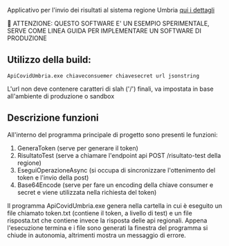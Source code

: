 ﻿Applicativo per l'invio dei risultati al sistema regione Umbria [qui i dettagli](https://apistore.regione.umbria.it/store/apis/info?name=COVID-19-LIS&version=1.0.0&provider=admin&tag=Salute-group)

:poop: ATTENZIONE: QUESTO SOFTWARE E' UN ESEMPIO SPERIMENTALE, SERVE COME LINEA GUIDA PER IMPLEMENTARE UN SOFTWARE DI PRODUZIONE
## Utilizzo della build:
`ApiCovidUmbria.exe chiaveconsuemer chiavesecret url jsonstring`

L'url non deve contenere caratteri di slah ('/') finali, va impostata in base all'ambiente di produzione o sandbox

## Descrizione funzioni
All'interno del programma principale di progetto sono presenti le funzioni:
1. GeneraToken (serve per generare il token)
2. RisultatoTest (serve a chiamare l'endpoint api POST /risultato-test della regione)
3. EseguiOperazioneAsync (si occupa di sincronizzare l'ottenimento del token e l'invio della post)
4. Base64Encode (serve per fare un encoding della chiave consumer e secret e viene utilizzata nella richiesta del token)


Il programma ApiCovidUmbria.exe genera nella cartella in cui è eseguito un file chiamato token.txt (contiene il token, a livello di test) e un file risposta.txt che contiene invece la risposta delle api regionali. Appena l'esecuzione termina e i file sono generati la finestra del programma si chiude in autonomia, altrimenti mostra un messaggio di errore.
